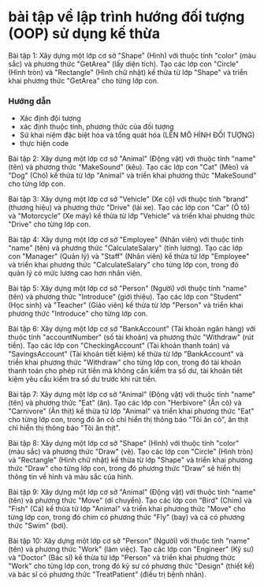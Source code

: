# bài tập về lập trình hướng đối tượng (OOP) sử dụng kế thừa

Bài tập 1: Xây dựng một lớp cơ sở "Shape" (Hình) với thuộc tính "color" (màu sắc) và phương thức "GetArea" (lấy diện tích). Tạo các lớp con "Circle" (Hình tròn) và "Rectangle" (Hình chữ nhật) kế thừa từ lớp "Shape" và triển khai phương thức "GetArea" cho từng lớp con.
 ### Hướng dẫn
- Xác định đội tượng
- xác định thuộc tính, phương thức của đối tượng
- Sử khai niệm đặc biệt hóa và tổng quát hóa (LÊN MÔ HÌNH ĐỐI TƯỢNG)
- thực hiện code 

Bài tập 2: Xây dựng một lớp cơ sở "Animal" (Động vật) với thuộc tính "name" (tên) và phương thức "MakeSound" (kêu). Tạo các lớp con "Cat" (Mèo) và "Dog" (Chó) kế thừa từ lớp "Animal" và triển khai phương thức "MakeSound" cho từng lớp con.

Bài tập 3: Xây dựng một lớp cơ sở "Vehicle" (Xe cộ) với thuộc tính "brand" (thương hiệu) và phương thức "Drive" (lái xe). Tạo các lớp con "Car" (Ô tô) và "Motorcycle" (Xe máy) kế thừa từ lớp "Vehicle" và triển khai phương thức "Drive" cho từng lớp con.

Bài tập 4: Xây dựng một lớp cơ sở "Employee" (Nhân viên) với thuộc tính "name" (tên) và phương thức "CalculateSalary" (tính lương). Tạo các lớp con "Manager" (Quản lý) và "Staff" (Nhân viên) kế thừa từ lớp "Employee" và triển khai phương thức "CalculateSalary" cho từng lớp con, trong đó quản lý có mức lương cao hơn nhân viên.

Bài tập 5: Xây dựng một lớp cơ sở "Person" (Người) với thuộc tính "name" (tên) và phương thức "Introduce" (giới thiệu). Tạo các lớp con "Student" (Học sinh) và "Teacher" (Giáo viên) kế thừa từ lớp "Person" và triển khai phương thức "Introduce" cho từng lớp con.

Bài tập 6: Xây dựng một lớp cơ sở "BankAccount" (Tài khoản ngân hàng) với thuộc tính "accountNumber" (số tài khoản) và phương thức "Withdraw" (rút tiền). Tạo các lớp con "CheckingAccount" (Tài khoản thanh toán) và "SavingsAccount" (Tài khoản tiết kiệm) kế thừa từ lớp "BankAccount" và triển khai phương thức "Withdraw" cho từng lớp con, trong đó tài khoản thanh toán cho phép rút tiền mà không cần kiểm tra số dư, tài khoản tiết kiệm yêu cầu kiểm tra số dư trước khi rút tiền.

Bài tập 7: Xây dựng một lớp cơ sở "Animal" (Động vật) với thuộc tính "name" (tên) và phương thức "Eat" (ăn). Tạo các lớp con "Herbivore" (Ăn cỏ) và "Carnivore" (Ăn thịt) kế thừa từ lớp "Animal" và triển khai phương thức "Eat" cho từng lớp con, trong đó ăn cỏ chỉ hiển thị thông báo "Tôi ăn cỏ", ăn thịt chỉ hiển thị thông báo "Tôi ăn thịt".

Bài tập 8: Xây dựng một lớp cơ sở "Shape" (Hình) với thuộc tính "color" (màu sắc) và phương thức "Draw" (vẽ). Tạo các lớp con "Circle" (Hình tròn) và "Rectangle" (Hình chữ nhật) kế thừa từ lớp "Shape" và triển khai phương thức "Draw" cho từng lớp con, trong đó phương thức "Draw" sẽ hiển thị thông tin về hình và màu sắc của hình.

Bài tập 9: Xây dựng một lớp cơ sở "Animal" (Động vật) với thuộc tính "name" (tên) và phương thức "Move" (di chuyển). Tạo các lớp con "Bird" (Chim) và "Fish" (Cá) kế thừa từ lớp "Animal" và triển khai phương thức "Move" cho từng lớp con, trong đó chim có phương thức "Fly" (bay) và cá có phương thức "Swim" (bơi).

Bài tập 10: Xây dựng một lớp cơ sở "Person" (Người) với thuộc tính "name" (tên) và phương thức "Work" (làm việc). Tạo các lớp con "Engineer" (Kỹ sư) và "Doctor" (Bác sĩ) kế thừa từ lớp "Person" và triển khai phương thức "Work" cho từng lớp con, trong đó kỹ sư có phương thức "Design" (thiết kế) và bác sĩ có phương thức "TreatPatient" (điều trị bệnh nhân).
